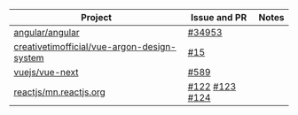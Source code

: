
| Project                                                                                                               | Issue and PR                                                                                                                                                                     | Notes |
| --------------------------------------------------------------------------------------------------------------------- | -------------------------------------------------------------------------------------------------------------------------------------------------------------------------------- | ----- |
| [angular/angular](https://github.com/angular/angular)                                                                 | [#34953](https://github.com/angular/angular/issues/34953)                                                                                                                        |       |
| [creativetimofficial/vue-argon-design-system](https://github.com/creativetimofficial/vue-argon-design-system/pull/15) | [#15](https://github.com/creativetimofficial/vue-argon-design-system/pull/15)                                                                                                    |       |
| [vuejs/vue-next](https://github.com/vuejs/vue-next)                                                                   | [#589](https://github.com/vuejs/vue-next/pull/589)                                                                                                                               |       |
| [reactjs/mn.reactjs.org](https://github.com/reactjs/mn.reactjs.org/pull/124)                                          | [#122](https://github.com/reactjs/mn.reactjs.org/pull/122) [#123](https://github.com/reactjs/mn.reactjs.org/pull/123) [#124](https://github.com/reactjs/mn.reactjs.org/pull/124) |       |


